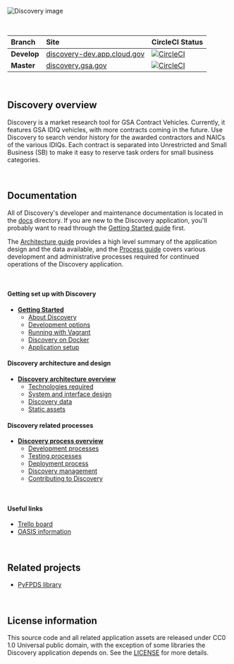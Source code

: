 ![Discovery image](https://discovery-dev.app.cloud.gov/static/discovery_site/images/discovery.png)

<br/>

| Branch       | Site        | CircleCI Status   |
| :---------   | :---------  | :-----------------|
| **Develop** | [discovery-dev.app.cloud.gov](https://discovery-dev.app.cloud.gov)  | [![CircleCI](https://circleci.com/gh/PSHCDevOps/discovery/tree/develop.svg?style=svg)](https://circleci.com/gh/PSHCDevOps/discovery/tree/develop) |
| **Master**  | [discovery.gsa.gov](https://discovery-dev.app.cloud.gov) | [![CircleCI](https://circleci.com/gh/PSHCDevOps/discovery/tree/master.svg?style=svg)](https://circleci.com/gh/PSHCDevOps/discovery/tree/master) |

<br/>

## Discovery overview

Discovery is a market research tool for GSA Contract Vehicles. Currently, it features GSA IDIQ vehicles, with more contracts coming in the future. Use Discovery to search vendor history for the awarded contractors and NAICs of the various IDIQs. Each contract is separated into Unrestricted and Small Business (SB) to make it easy to reserve task orders for small business categories.

<br/>

## Documentation

All of Discovery's developer and maintenance documentation is located in the [docs](docs/overview.md) directory.  If you are new to the Discovery application, you'll probably want to read through the [Getting Started guide](docs/start/readme.md) first.

The [Architecture guide](docs/architecture/readme.md) provides a high level summary of the application design and the data available, and the [Process guide](docs/process/readme.md) covers various development and administrative processes required for continued operations of the Discovery application.

<br/>

#### Getting set up with Discovery

* **[Getting Started](docs/start/readme.md)**
  * [About Discovery](docs/start/about.md)
  * [Development options](docs/start/development.md)
  * [Running with Vagrant](docs/start/vagrant.md)
  * [Discovery on Docker](docs/start/docker.md)
  * [Application setup](docs/start/setup.md)

#### Discovery architecture and design

* **[Discovery architecture overview](docs/architecture/readme.md)**
  * [Technologies required](docs/architecture/technologies.md)
  * [System and interface design](docs/architecture/design.md)
  * [Discovery data](docs/architecture/data.md)
  * [Static assets](docs/architecture/assets.md)

#### Discovery related processes

* **[Discovery process overview](docs/process/readme.md)**
  * [Development processes](docs/process/development.md)
  * [Testing processes](docs/process/testing.md)
  * [Deployment process](docs/process/deployment.md)
  * [Discovery management](docs/process/management.md)
  * [Contributing to Discovery](docs/process/contributing.md)

<br/>

#### Useful links

* [Trello board](https://trello.com/b/AEoWtET7/discovery-20)
* [OASIS information](https://www.gsa.gov/acquisition/products-services/professional-services/one-acquisition-solution-for-integrated-services-oasis)

<br/>

## Related projects

* [PyFPDS library](https://github.com/18f/pyfpds)

<br/>

## License information

This source code and all related application assets are released under CC0 1.0 Universal public domain, with the exception of some libraries the Discovery application depends on.  See the [LICENSE](LICENSE.md) for more details.
